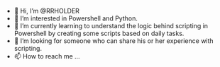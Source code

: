 - 👋 Hi, I’m @RRHOLDER
- 👀 I’m interested in Powershell and Python.
- 🌱 I’m currently learning to understand the logic behind scripting in Powershell by creating some scripts based on daily tasks.
- 💞️ I’m looking for someone who can share his or her experience with scripting.
- 📫 How to reach me ...

<!---
RRHOLDER/RRHOLDER is a ✨ special ✨ repository because its `README.md` (this file) appears on your GitHub profile.
You can click the Preview link to take a look at your changes.
--->
